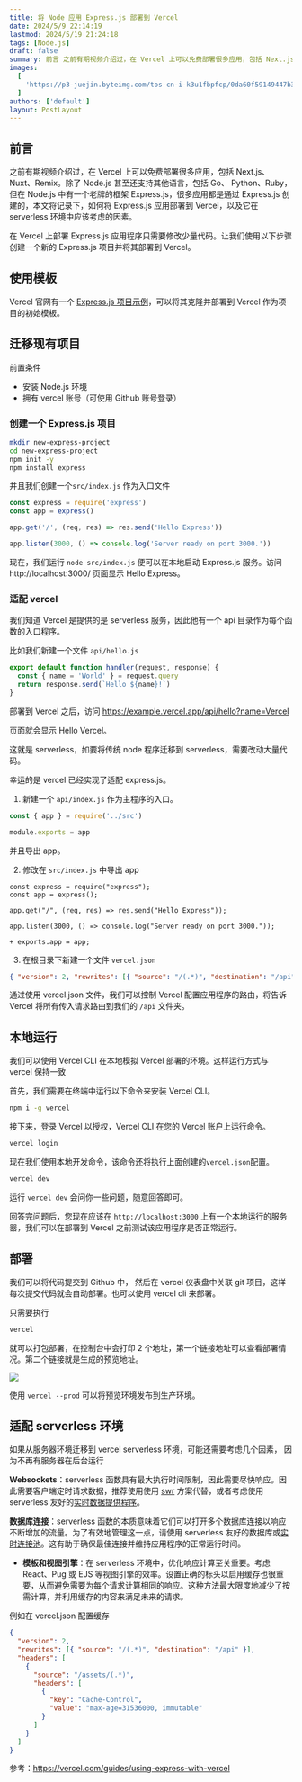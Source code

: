 ```yaml
---
title: 将 Node 应用 Express.js 部署到 Vercel
date: 2024/5/9 22:14:19
lastmod: 2024/5/19 21:24:18
tags: [Node.js]
draft: false
summary: 前言 之前有期视频介绍过，在 Vercel 上可以免费部署很多应用，包括 Next.js、Nuxt、Remix。除了 Node.js 甚至还支持其他语言，包括 Go、 Python、Ruby
images:
  [
    'https://p3-juejin.byteimg.com/tos-cn-i-k3u1fbpfcp/0da60f59149447b3b05939621e81a6ee~tplv-k3u1fbpfcp-jj-mark:0:0:0:0:q75.image#?w=1784\&h=752\&s=168101\&e=png\&b=020001',
  ]
authors: ['default']
layout: PostLayout
---
```


## 前言

之前有期视频介绍过，在 Vercel 上可以免费部署很多应用，包括 Next.js、Nuxt、Remix。除了 Node.js 甚至还支持其他语言，包括 Go、 Python、Ruby，但在 Node.js 中有一个老牌的框架 Express.js，很多应用都是通过 Express.js 创建的，本文将记录下，如何将 Express.js 应用部署到 Vercel，以及它在 serverless 环境中应该考虑的因素。

在 Vercel 上部署 Express.js 应用程序只需要修改少量代码。让我们使用以下步骤创建一个新的 Express.js 项目并将其部署到 Vercel。

## 使用模板

Vercel 官网有一个 [Express.js 项目示例](https://github.com/vercel/examples/tree/main/solutions/express 'Express.js 项目示例')，可以将其克隆并部署到 Vercel 作为项目的初始模板。

## 迁移现有项目

前置条件

- 安装 Node.js 环境
- 拥有 vercel 账号（可使用 Github 账号登录）

### 创建一个 Express.js 项目

```bash
mkdir new-express-project
cd new-express-project
npm init -y
npm install express
```

并且我们创建一个`src/index.js` 作为入口文件

```js
const express = require('express')
const app = express()

app.get('/', (req, res) => res.send('Hello Express'))

app.listen(3000, () => console.log('Server ready on port 3000.'))
```

现在，我们运行 `node src/index.js` 便可以在本地启动 Express.js 服务。访问 http://localhost:3000/ 页面显示 Hello Express。

### 适配 vercel

我们知道 Vercel 是提供的是 serverless 服务，因此他有一个 api 目录作为每个函数的入口程序。

比如我们新建一个文件 `api/hello.js`

```js title=api/hello.js
export default function handler(request, response) {
  const { name = 'World' } = request.query
  return response.send(`Hello ${name}!`)
}
```

部署到 Vercel 之后，访问 https://example.vercel.app/api/hello?name=Vercel

页面就会显示 Hello Vercel。

这就是 serverless，如要将传统 node 程序迁移到 serverless，需要改动大量代码。

幸运的是 vercel 已经实现了适配 express.js。

1.  新建一个 `api/index.js` 作为主程序的入口。

```js
const { app } = require('../src')

module.exports = app
```

并且导出 app。

2.  修改在 `src/index.js` 中导出 app

```diff-js
const express = require("express");
const app = express();

app.get("/", (req, res) => res.send("Hello Express"));

app.listen(3000, () => console.log("Server ready on port 3000."));

+ exports.app = app;
```

3.  在根目录下新建一个文件 `vercel.json`

```json
{ "version": 2, "rewrites": [{ "source": "/(.*)", "destination": "/api" }]
```

通过使用 vercel.json 文件，我们可以控制 Vercel 配置应用程序的路由，将告诉 Vercel 将所有传入请求路由到我们的 `/api` 文件夹。

## 本地运行

我们可以使用 Vercel CLI 在本地模拟 Vercel 部署的环境。这样运行方式与 vercel 保持一致

首先，我们需要在终端中运行以下命令来安装 Vercel CLI。

```bash
npm i -g vercel
```

接下来，登录 Vercel 以授权，Vercel CLI 在您的 Vercel 账户上运行命令。

```bash
vercel login
```

现在我们使用本地开发命令，该命令还将执行上面创建的`vercel.json`配置。

```bash
vercel dev
```

运行 `vercel dev` 会问你一些问题，随意回答即可。

回答完问题后，您现在应该在 `http://localhost:3000` 上有一个本地运行的服务器，我们可以在部署到 Vercel 之前测试该应用程序是否正常运行。

## 部署

我们可以将代码提交到 Github 中， 然后在 vercel 仪表盘中关联 git 项目，这样每次提交代码就会自动部署。也可以使用 vercel cli 来部署。

只需要执行

```bash
vercel
```

就可以打包部署，在控制台中会打印 2 个地址，第一个链接地址可以查看部署情况。第二个链接就是生成的预览地址。

![](https://p3-juejin.byteimg.com/tos-cn-i-k3u1fbpfcp/c9af2d9dbff74cfd99626809f5a7c30d~tplv-k3u1fbpfcp-jj-mark:0:0:0:0:q75.image#?w=1612&h=580&s=333581&e=png&b=010101)

使用 `vercel --prod` 可以将预览环境发布到生产环境。

## 适配 serverless 环境

如果从服务器环境迁移到 vercel serverless 环境，可能还需要考虑几个因素， 因为不再有服务器在后台运行

**Websockets**：serverless 函数具有最大执行时间限制，因此需要尽快响应。因此需要客户端定时请求数据，推荐使用使用 [swr](https://swr.vercel.app/zh-CN) 方案代替，或者考虑使用 serverless 友好的[实时数据提供程序](https://vercel.com/docs/solutions/realtime)。

**数据库连接**：serverless 函数的本质意味着它们可以打开多个数据库连接以响应不断增加的流量。为了有效地管理这一点，请使用 serverless 友好的数据库或[实时连接池](https://vercel.com/docs/solutions/databases)。这有助于确保最佳连接并维持应用程序的正常运行时间。

- **模板和视图引擎**：在 serverless 环境中，优化响应计算至关重要。考虑 React、Pug 或 EJS 等视图引擎的效率。设置正确的标头以启用缓存也很重要，从而避免需要为每个请求计算相同的响应。这种方法最大限度地减少了按需计算，并利用缓存的内容来满足未来的请求。

例如在 vercel.json 配置缓存

```json
{
  "version": 2,
  "rewrites": [{ "source": "/(.*)", "destination": "/api" }],
  "headers": [
    {
      "source": "/assets/(.*)",
      "headers": [
        {
          "key": "Cache-Control",
          "value": "max-age=31536000, immutable"
        }
      ]
    }
  ]
}
```

参考：https://vercel.com/guides/using-express-with-vercel
